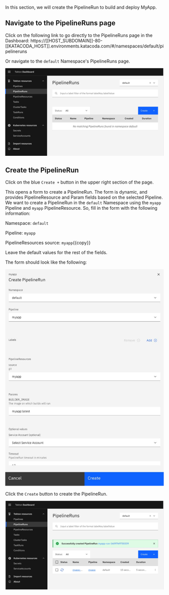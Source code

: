 In this section, we will create the PipelineRun to build and deploy MyApp.

## Navigate to the PipelineRuns page

Click on the following link to go directly to the PipelineRuns page in the
Dashboard:
https://[[HOST_SUBDOMAIN]]-80-[[KATACODA_HOST]].environments.katacoda.com/#/namespaces/default/pipelineruns

Or navigate to the `default` Namespace's PipelineRuns page.

![Navigate to PipelineRuns page screenshot](./assets/pipeline-runs-page.jpg)

## Create the PipelineRun

Click on the blue `Create +` button in the upper right section of the page.

This opens a form to create a PipelineRun. The form is dynamic, and provides
PipelineResource and Param fields based on the selected Pipeline. We want to
create a PipelineRun in the `default` Namespace using the `myapp` Pipeline and
`myapp` PipelineResource. So, fill in the form with the following information:

Namespace: `default`

Pipeline: `myapp`

PipelineResources source: `myapp`{{copy}}

Leave the default values for the rest of the fields.

The form should look like the following:

![Create PipelineRun form screenshot.](./assets/create-pipeline-run-form.jpg)

Click the `Create` button to create the PipelineRun.

![Created PipelineRun screenshot.](./assets/created-pipeline-run.jpg)
